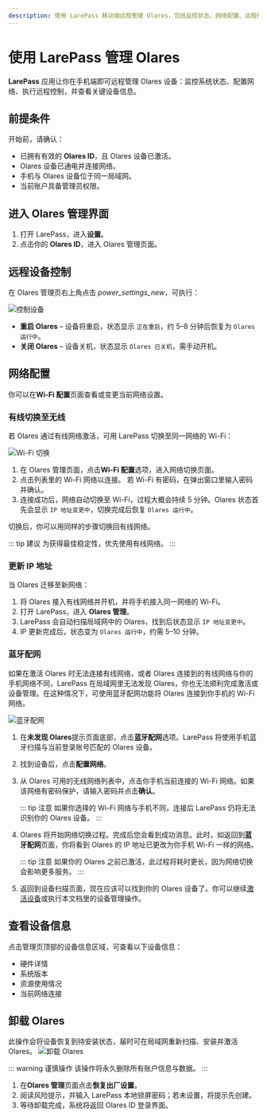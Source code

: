 ```yaml
---
description: 使用 LarePass 移动端远程管理 Olares，包括监控状态、网络配置、远程控制与设备信息查看。
---
```


# 使用 LarePass 管理 Olares

**LarePass** 应用让你在手机端即可远程管理 Olares 设备：监控系统状态、配置网络、执行远程控制，并查看关键设备信息。

## 前提条件

开始前，请确认：

- 已拥有有效的 **Olares ID**，且 Olares 设备已激活。  
- Olares 设备已通电并连接网络。  
- 手机与 Olares 设备位于同一局域网。  
- 当前账户具备管理员权限。  

## 进入 Olares 管理界面

1. 打开 LarePass，进入**设置**。  
2. 点击你的 **Olares ID**，进入 Olares 管理页面。  

## 远程设备控制

在 Olares 管理页右上角点击 <i class="material-symbols-outlined">power_settings_new</i>，可执行：

 ![控制设备](/images/zh/manual/larepass/device-control.png)
- **重启 Olares** – 设备将重启，状态显示 `正在重启`，约 5–8 分钟后恢复为 `Olares 运行中`。  
- **关闭 Olares** – 设备关机，状态显示 `Olares 已关机`，需手动开机。  

## 网络配置

你可以在**Wi-Fi 配置**页面查看或变更当前网络设置。

### 有线切换至无线

若 Olares 通过有线网络激活，可用 LarePass 切换至同一网络的 Wi-Fi：

![Wi-Fi 切换](/images/zh/manual/larepass/switch-wifi.png)

1. 在 Olares 管理页面，点击**Wi-Fi 配置**选项，进入网络切换页面。  
2. 点击列表里的 Wi-Fi 网络以连接。 若 Wi-Fi 有密码，在弹出窗口里输入密码并确认。  
3. 连接成功后，网络自动切换至 Wi-Fi，过程大概会持续 5 分钟。Olares 状态首先会显示 `IP 地址变更中`，切换完成后恢复 `Olares 运行中`。  

切换后，你可以用同样的步骤切换回有线网络。

::: tip 建议
为获得最佳稳定性，优先使用有线网络。
:::

### 更新 IP 地址

当 Olares 迁移至新网络：

1. 将 Olares 接入有线网络并开机，并将手机接入同一网络的 Wi-Fi。  
2. 打开 LarePass，进入 **Olares 管理**。  
3. LarePass 会自动扫描局域网中的 Olares，找到后状态显示 `IP 地址变更中`。  
4. IP 更新完成后，状态变为 `Olares 运行中`，约需 5–10 分钟。  

### 蓝牙配网

如果在激活 Olares 时无法连接有线网络，或者 Olares 连接到的有线网络与你的手机网络不同，LarePass 在局域网里无法发现 Olares，你也无法顺利完成激活或设备管理。在这种情况下，可使用蓝牙配网功能将 Olares 连接到你手机的 Wi-Fi 网络。

![蓝牙配网](/images/zh/manual/larepass/bluetooth-network.png)

1. 在**未发现 Olares**提示页面底部，点击**蓝牙配网**选项。LarePass 将使用手机蓝牙扫描与当前登录账号匹配的 Olares 设备。

2. 找到设备后，点击**配置网络**。

3. 从 Olares 可用的无线网络列表中，点击你手机当前连接的 Wi-Fi 网络。如果该网络有密码保护，请输入密码并点击**确认**。

    ::: tip 注意
    如果你选择的 Wi-Fi 网络与手机不同，连接后 LarePass 仍将无法识别你的 Olares 设备。
    :::
4. Olares 将开始网络切换过程。完成后您会看到成功消息。此时，如返回到**蓝牙配网**页面，你将看到 Olares 的 IP 地址已更改为你手机 Wi-Fi 一样的网络。

   ::: tip 注意
   如果你的 Olares 之前已激活，此过程将耗时更长，因为网络切换会影响更多服务。
   :::

5. 返回到设备扫描页面，现在应该可以找到你的 Olares 设备了。你可以继续[激活设备](activate-olares.md)或执行本文档里的设备管理操作。

## 查看设备信息

点击管理页顶部的设备信息区域，可查看以下设备信息：

- 硬件详情  
- 系统版本  
- 资源使用情况  
- 当前网络连接  

## 卸载 Olares

此操作会将设备恢复到待安装状态，届时可在局域网重新扫描、安装并激活 Olares。
![卸载 Olares](/images/manual/larepass/restore-to-factory.png)

::: warning 谨慎操作
该操作将永久删除所有账户信息与数据。
:::

1. 在**Olares 管理**页面点击**恢复出厂设置**。  
2. 阅读风险提示，并输入 LarePass 本地锁屏密码；若未设置，将提示先创建。  
3. 等待卸载完成，系统将返回 Olares ID 登录界面。  

